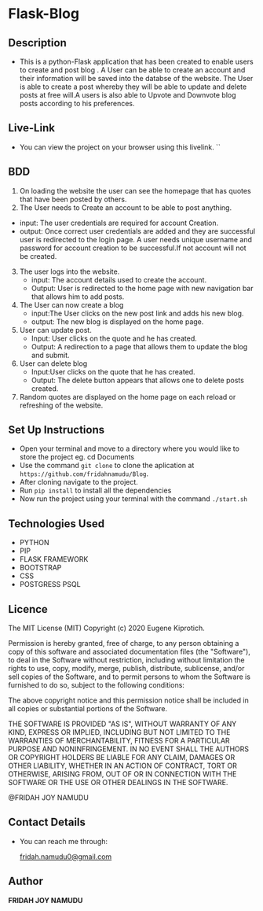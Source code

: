 
# Flask-Blog

## Description

- This is a python-Flask application that has been created to enable users to create and post blog . A User can be able to create an account and their information will be saved into the databse of the website. The User is able to create a post whereby they will be able to update and delete posts at free will.A users is also able to Upvote and Downvote blog posts according to his preferences.


## Live-Link
 - You can view the project on your browser using this livelink. ``
 
## BDD


1.  On loading the website the user can see the homepage that has quotes that have been posted by others.
2.  The User needs to Create an account to be able to post anything.

- input: The user credentials are required for account Creation.
- output: Once correct user credentials are added and they are successful user is redirected to the login page.
  A user needs unique username and password for account creation to be successful.If not account will not be created.

3. The user logs into the website.
   - input: The account details used to create the account.
   - Output: User is redirected to the home page with new navigation bar that allows him to add posts.
4. The User can now create a blog
   - input:The User clicks on the new post link and adds his new blog.
   - output: The new blog is displayed on the home page.
5. User can update post.
   - Input: User clicks on the quote and he has created.
   - Output: A redirection to a page that allows them to update the blog and submit.
6. User can delete blog
   - Input:User clicks on the quote that he has created.
   - Output: The delete button appears that allows one to delete posts created.
7. Random quotes are displayed on the home page on each reload or refreshing of the website.


## Set Up Instructions

- Open your terminal and move to a directory where you would like to store the project eg. cd Documents
- Use the command `git clone` to clone the aplication at `https://github.com/fridahnamudu/Blog`.
- After cloning navigate to the project.
- Run `pip install` to install all the dependencies
- Now run the project using your terminal with the command `./start.sh`

## Technologies Used

- PYTHON
- PIP
- FLASK FRAMEWORK
- BOOTSTRAP
- CSS
- POSTGRESS PSQL

## Licence

The MIT License (MIT)
Copyright (c) 2020 Eugene Kiprotich.

Permission is hereby granted, free of charge, to any person obtaining a copy of this software and associated documentation files (the "Software"), to deal in the Software without restriction, including without limitation the rights to use, copy, modify, merge, publish, distribute, sublicense, and/or sell copies of the Software, and to permit persons to whom the Software is furnished to do so, subject to the following conditions:

The above copyright notice and this permission notice shall be included in all copies or substantial portions of the Software.

THE SOFTWARE IS PROVIDED "AS IS", WITHOUT WARRANTY OF ANY KIND, EXPRESS OR IMPLIED, INCLUDING BUT NOT LIMITED TO THE WARRANTIES OF MERCHANTABILITY, FITNESS FOR A PARTICULAR PURPOSE AND NONINFRINGEMENT. IN NO EVENT SHALL THE AUTHORS OR COPYRIGHT HOLDERS BE LIABLE FOR ANY CLAIM, DAMAGES OR OTHER LIABILITY, WHETHER IN AN ACTION OF CONTRACT, TORT OR OTHERWISE, ARISING FROM, OUT OF OR IN CONNECTION WITH THE SOFTWARE OR THE USE OR OTHER DEALINGS IN THE SOFTWARE.

@FRIDAH JOY NAMUDU

## Contact Details

- You can reach me through:

  fridah.namudu0@gmail.com

## Author

**FRIDAH JOY NAMUDU**
